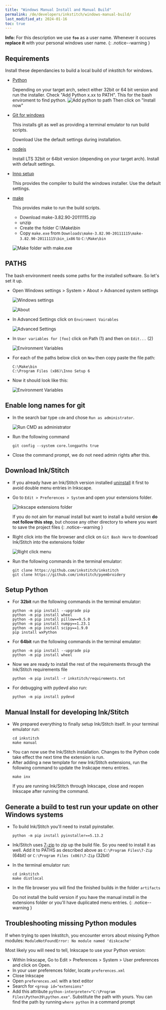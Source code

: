 ```yaml
---
title: "Windows Manual Install and Manual Build"
permalink: /de/developers/inkstitch/windows-manual-build/
last_modified_at: 2024-01-16
toc: true
---
```

**Info:** For this description we use **`foo`** as a user name. Whenever it occures **replace it** with your personal windows user name.
{: .notice--warning }

## Requirements

Install these dependancies to build a local build of inkstitch for windows.

* [Python](https://www.python.org/downloads/release/python-398/)

  Depending on your target arch, select either 32bit or 64 bit version and run the installer.
  Check "Add Python x.xx to PATH".
  This for the bash enviroment to find python.
  ![Add python to path](/assets/images/developers/windows-manual-build/Python.png)
  Then click on "Install now"
* [Git for windows](https://gitforwindows.org/)

  This installs git as well as providing a terminal emulator to run build scripts.

  Download 
  Use the default settings during installation.
* [nodejs](https://nodejs.org/en/download/)

  Install LTS 32bit or 64bit version (depending on your target arch). Install with default settings.

* [Inno setup](https://jrsoftware.org/isdl.php)

  This provides the compiler to build the windows installer.
  Use the default settings.
* [make](https://sourceforge.net/projects/mingw-w64/files/External%20binary%20packages%20%28Win64%20hosted%29/make/)

  This provides make to run the build scripts.
  * Download make-3.82.90-20111115.zip
  * unzip
  * Create the folder C:\Make\bin
  * Copy `make.exe` from `Downloads\make-3.82.90-20111115\make-3.82.90-20111115\bin_ix86` to `C:\Make\bin`

  ![Make folder with make.exe](/assets/images/developers/windows-manual-build/make-path.png)

## PATHS

The bash environment needs some paths for the installed software. So let's set it up.

* Open Windows settings > System > About > Advanced system settings 

  ![Windows settings](/assets/images/developers/windows-manual-build/WindowsSystem.png)

  ![About](/assets/images/developers/windows-manual-build/PATH1.png)

* In Advanced Settings click on `Enviroment Vairables`

  ![Advanced Settings](/assets/images/developers/windows-manual-build/PATH2.png)

* In `User variables for [foo]` click on Path (1) and then on `Edit...` (2)

  ![Environment Variables](/assets/images/developers/windows-manual-build/PATH3.png)

* For each of the paths below click on `New` then copy paste the file path:

  ```
  C:\Make\bin
  C:\Program Files (x86)\Inno Setup 6
  ```
* Now it should look like this:

  ![Environment Variables](/assets/images/developers/windows-manual-build/Final-paths.png)

## Enable long names for git

* In the search bar type `cdm` and chose `Run as administrator`.

  ![Run CMD as administrator](/assets/images/developers/windows-manual-build/cmd-admin.png)

* Run the following command

  ```
  git config --system core.longpaths true
  ```

* Close the command prompt, we do not need admin rights after this.

## Download Ink/Stitch

* If you already have an Ink/Stitch version installed [uninstall](/docs/install-windows/#uninstall-inkstitch)
  it first to avoid double menu entries in Inkscape.

* Go to `Edit > Preferences > System` and open your extensions folder.

  ![Inkscape extensions folder](/assets/images/docs/en/extensions-folder-location-win.jpg)

  If you do not aim for manual install but want to install a build version **do not follow this step**, but choose any other
  directory to where you want to save the project files
  {: .notice--warning }

* Right click into the file browser and click on `Git Bash Here` to download Ink/Stitch into the extensions folder

  ![Right click menu](/assets/images/developers/windows-manual-build/GIT.png)
* Run the following commands in the terminal emulator:

  ```
  git clone https://github.com/inkstitch/inkstitch
  git clone https://github.com/inkstitch/pyembroidery
  ```

## Setup Python

* For **32bit** run the following commands in the terminal emulator:
  ```
  python -m pip install --upgrade pip
  python -m pip install wheel
  python -m pip install pillow==9.5.0
  python -m pip install numpy==1.23.1
  python -m pip install scipy==1.9.0
  pip install wxPython
  ```
* For **64bit** run the following commands in the terminal emulator:
  ```
  python -m pip install --upgrade pip
  python -m pip install wheel
  ```
* Now we are ready to install the rest of the requirements through the Ink/Stitch requirements file
  ```
  python -m pip install -r inkstitch/requirements.txt
  ```
* For debugging with pydevd also run:
  ```
  python -m pip install pydevd
  ```

## Manual Install for developing Ink/Stitch

* We prepared everything to finally setup Ink/Stitch itself. In your terminal emulator run:
  ```
  cd inkstitch
  make manual
  ```
* You can now use the Ink/Stitch installation. Changes to the Python code take effect the next time the extension is run.
* After adding a new template for new Ink/Stitch extensions, run the following command to update the Inskcape menu entries.
  ```
  make inx
  ```
  If you are running Ink/Stitch through Inkscape, close and reopen Inkscape after running the command.

## Generate a build to test run your update on other Windows systems

* To build Ink/Stitch you'll need to install pyinstaller.
  ```
  python -m pip install pyinstaller==5.13.2
  ```

* Ink/Stitch uses [7-zip](https://7-zip.org/) to zip up the build file. So you need to install it as well.
  Add it to PATHS as described above as `C:\Program Files\7-Zip` (64bit) or `C:\Program Files (x86)\7-Zip` (32bit)

* In the terminal emulator run:

  ```
  cd inkstitch
  make distlocal
  ```

* In the file browser you will find the finished builds in the folder `artifacts`

  Do not install the build version if you have the manual install in the extensions folder or you'll have duplicated menu entries.
  {: .notice--warning }

## Troubleshooting missing Python modules

If when trying to open Inkstitch, you encounter errors about missing Python modules: `ModuleNotFoundError: No module named 'diskcache'` 

Most likely you will need to tell, Inkscape to use your Python version:

* Within Inkscape, Go to Edit > Preferences > System > User preferences and click on Open.
*  In your user preferences folder, locate `preferences.xml`
*  Close Inkscape
*  Open `preferences.xml` with a text editor
*  Search for `<group id="extensions"`
*  Add this attribute `python-interpreter="C:\Program Files\Python39\python.exe"`. Substitute the path with yours. You can find the path by running `where python` in a command prompt
